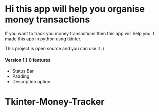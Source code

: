 # Hi this app will help you organise money transactions

If you want to track you money transactions then this app will help you.
I made this app in python usng tkinter.

This project is open source and you can use it :)

#### Version 1.1.0 features ####
* Status Bar
* Padding
* Description option

# Tkinter-Money-Tracker
